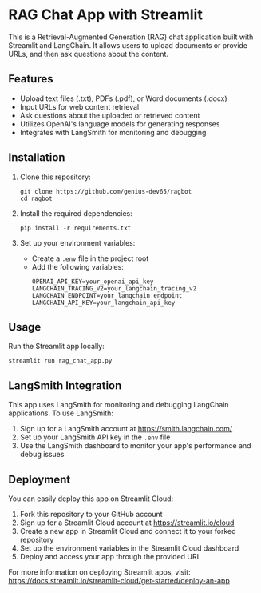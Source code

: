# RAG Chat App with Streamlit

This is a Retrieval-Augmented Generation (RAG) chat application built with Streamlit and LangChain. It allows users to upload documents or provide URLs, and then ask questions about the content.

## Features

- Upload text files (.txt), PDFs (.pdf), or Word documents (.docx)
- Input URLs for web content retrieval
- Ask questions about the uploaded or retrieved content
- Utilizes OpenAI's language models for generating responses
- Integrates with LangSmith for monitoring and debugging

## Installation

1. Clone this repository:
   ```
   git clone https://github.com/genius-dev65/ragbot
   cd ragbot
   ```

2. Install the required dependencies:
   ```
   pip install -r requirements.txt
   ```

3. Set up your environment variables:
   - Create a `.env` file in the project root
   - Add the following variables:
     ```
     OPENAI_API_KEY=your_openai_api_key
     LANGCHAIN_TRACING_V2=your_langchain_tracing_v2
     LANGCHAIN_ENDPOINT=your_langchain_endpoint
     LANGCHAIN_API_KEY=your_langchain_api_key
     ```

## Usage

Run the Streamlit app locally:
```
streamlit run rag_chat_app.py
```

## LangSmith Integration

This app uses LangSmith for monitoring and debugging LangChain applications. To use LangSmith:

1. Sign up for a LangSmith account at https://smith.langchain.com/
2. Set up your LangSmith API key in the `.env` file
3. Use the LangSmith dashboard to monitor your app's performance and debug issues

## Deployment

You can easily deploy this app on Streamlit Cloud:

1. Fork this repository to your GitHub account
2. Sign up for a Streamlit Cloud account at https://streamlit.io/cloud
3. Create a new app in Streamlit Cloud and connect it to your forked repository
4. Set up the environment variables in the Streamlit Cloud dashboard
5. Deploy and access your app through the provided URL

For more information on deploying Streamlit apps, visit: https://docs.streamlit.io/streamlit-cloud/get-started/deploy-an-app
